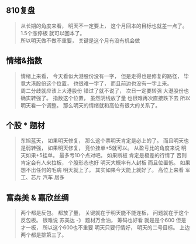 ## 810复盘
> 从长期的角度来看， 明天不一定要上， 这个月回本的目标也就差一点了。 1.5个涨停板 就可以回本了。  
> 所以明天做不做不重要， 关键是这个月有没有机会做  


## 情绪&指数
> 情绪上来看， 今天看似大港股份没有一字， 但是走得也是修复的路径， 毕竟大港股份这个位置， 也很难一字了， 而且前边也没有一字上来。  
> 周二分歧就应该上大港股份 错过了就不说了， 次日一定要转强 大港股份也确实转强了。 
> 指数这个位置， 虽然阴线放了量 也很难再次直接跌下去 所以明天看一个调整。 那么明天的情绪就和高位有很大的关系了。 

## 个股 * 题材
> 东旭蓝天， 如果明天修复， 那么这个票明天肯定是必上的了。 而且明天也是弱转强， 如果明天修复， 竞价挂单+5就可以。 从盈亏比的角度来说 明天如果+5挂单。 最多亏10个点对吧。 如果断板 肯定是极差的行情了
> 否则肯定会有人来拉板， 个股形态也好 明天大概率有人封板 而且位置低。 如果想不出任何的毛病 明天就上了。 其实如果今天能上就好了。 
> 高位上来看 军工、芯片 汽车 居多 

## 富森美 & 嘉欣丝绸
> 两个都是反包。 都放了量， 关键就在于明天能不能连板， 问题就在于这个反包板。 很难说 
> 苏美达 -》 题材万金油， 筹码也好看 就是是个600 但是才一板， 所以这个600也不重要 明天只要行情好， 明天的二号目标。
> 上边两个都是排第三了。 
